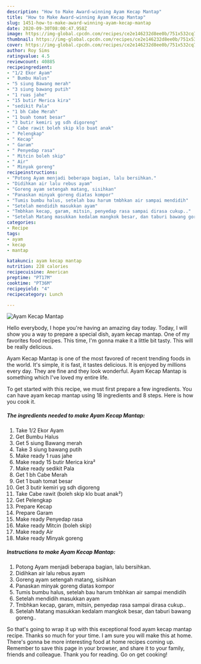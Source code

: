 ```yaml
---
description: "How to Make Award-winning Ayam Kecap Mantap"
title: "How to Make Award-winning Ayam Kecap Mantap"
slug: 1451-how-to-make-award-winning-ayam-kecap-mantap
date: 2020-09-30T08:00:47.958Z
image: https://img-global.cpcdn.com/recipes/ce2e146232d8ee0b/751x532cq70/ayam-kecap-mantap-foto-resep-utama.jpg
thumbnail: https://img-global.cpcdn.com/recipes/ce2e146232d8ee0b/751x532cq70/ayam-kecap-mantap-foto-resep-utama.jpg
cover: https://img-global.cpcdn.com/recipes/ce2e146232d8ee0b/751x532cq70/ayam-kecap-mantap-foto-resep-utama.jpg
author: Roy Sims
ratingvalue: 4.5
reviewcount: 40885
recipeingredient:
- "1/2 Ekor Ayam"
- " Bumbu Halus"
- "5 siung Bawang merah"
- "3 siung bawang putih"
- "1 ruas jahe"
- "15 butir Merica kira"
- "sedikit Pala"
- "1 bh Cabe Merah"
- "1 buah tomat besar"
- "3 butir kemiri yg sdh digoreng"
- " Cabe rawit boleh skip klo buat anak"
- " Pelengkap"
- " Kecap"
- " Garam"
- " Penyedap rasa"
- " Mitcin boleh skip"
- " Air"
- " Minyak goreng"
recipeinstructions:
- "Potong Ayam menjadi beberapa bagian, lalu bersihkan."
- "Didihkan air lalu rebus ayam"
- "Goreng ayam setengah matang, sisihkan"
- "Panaskan minyak goreng diatas kompor"
- "Tumis bumbu halus, setelah bau harum tmbhkan air sampai mendidih"
- "Setelah mendidih masukkan ayam"
- "Tmbhkan kecap, garam, mitsin, penyedap rasa sampai dirasa cukup.."
- "Setelah Matang masukkan kedalam mangkok besar, dan taburi bawang goreng.."
categories:
- Recipe
tags:
- ayam
- kecap
- mantap

katakunci: ayam kecap mantap 
nutrition: 228 calories
recipecuisine: American
preptime: "PT17M"
cooktime: "PT36M"
recipeyield: "4"
recipecategory: Lunch

---
```



![Ayam Kecap Mantap](https://img-global.cpcdn.com/recipes/ce2e146232d8ee0b/751x532cq70/ayam-kecap-mantap-foto-resep-utama.jpg)

Hello everybody, I hope you're having an amazing day today. Today, I will show you a way to prepare a special dish, ayam kecap mantap. One of my favorites food recipes. This time, I'm gonna make it a little bit tasty. This will be really delicious.

Ayam Kecap Mantap is one of the most favored of recent trending foods in the world. It's simple, it is fast, it tastes delicious. It is enjoyed by millions every day. They are fine and they look wonderful. Ayam Kecap Mantap is something which I've loved my entire life.




To get started with this recipe, we must first prepare a few ingredients. You can have ayam kecap mantap using 18 ingredients and 8 steps. Here is how you cook it.

<!--inarticleads1-->

##### The ingredients needed to make Ayam Kecap Mantap:

1. Take 1/2 Ekor Ayam
1. Get  Bumbu Halus
1. Get 5 siung Bawang merah
1. Take 3 siung bawang putih
1. Make ready 1 ruas jahe
1. Make ready 15 butir Merica kira²
1. Make ready sedikit Pala
1. Get 1 bh Cabe Merah
1. Get 1 buah tomat besar
1. Get 3 butir kemiri yg sdh digoreng
1. Take  Cabe rawit (boleh skip klo buat anak²)
1. Get  Pelengkap
1. Prepare  Kecap
1. Prepare  Garam
1. Make ready  Penyedap rasa
1. Make ready  Mitcin (boleh skip)
1. Make ready  Air
1. Make ready  Minyak goreng




<!--inarticleads2-->

##### Instructions to make Ayam Kecap Mantap:

1. Potong Ayam menjadi beberapa bagian, lalu bersihkan.
1. Didihkan air lalu rebus ayam
1. Goreng ayam setengah matang, sisihkan
1. Panaskan minyak goreng diatas kompor
1. Tumis bumbu halus, setelah bau harum tmbhkan air sampai mendidih
1. Setelah mendidih masukkan ayam
1. Tmbhkan kecap, garam, mitsin, penyedap rasa sampai dirasa cukup..
1. Setelah Matang masukkan kedalam mangkok besar, dan taburi bawang goreng..




So that's going to wrap it up with this exceptional food ayam kecap mantap recipe. Thanks so much for your time. I am sure you will make this at home. There's gonna be more interesting food at home recipes coming up. Remember to save this page in your browser, and share it to your family, friends and colleague. Thank you for reading. Go on get cooking!

